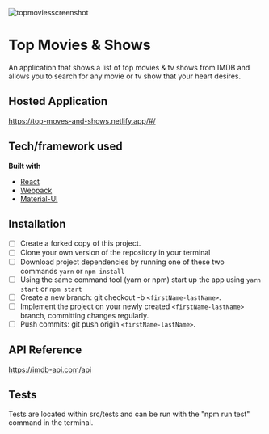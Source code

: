 
![topmoviesscreenshot](https://lh3.googleusercontent.com/4bPZPYzJezfSn0-tuXvtZaTFqe0YlHcWAZQ-lFSdX3p8tf5I_I433A_3MYDixf2VgObzfrKuEpj405JqvNSSeMLcz5PkD0HeTwE4nKsKn3kVkwIZn5YW8fAaDcZtloQrgKhlkpvh2dNUB-NKCLoOqFhDnlC66gynBCh-s5OATyWh7YBp4-B4iHq9h1-vjcleIit-FZwhaBOO8s7oXqOviyLqkrOn8JBDNiQKfdq4W99nd3WBXR1WJubzt-vlHBEm681stRX29PlC-fYZjlZenScl_mhGppiDsXfO-xWju6GcQpPUbURX4zCqiR5csZX_7ZSeTCvPwSzETqqx71RlH5NCRrsTwCpDPJzPs-aa7WNO8fmwZNtM159b_eByaOjxFlLLseMJuXOqQ8wa_quAMW9T39ysVDSKxpEWvp379QnDxaaO7zs6D9XJxd8ALkeaxLhlRahLaZODpsq8cqRLT597dWIJZwIOEuWZ5HWHV94XxktPbAS8EbFY3yZt9Ft6tSCU8HHOtlUPQ2XyCPqGwKJn1luGV54bodJRdLwN-qAC9NAHoqgivmrH-PQJUoZwB2b5O3AwaYsqoYJDJphn7mg7DNd9ZOKGduCmDMrv8AsMDLKaINe4dSobdUyNIlv6QRjw6zAGcIp4UcnYAHctqerq64LyrtQIUEgDCinWV7jnc14bnjjLS7tYUx7CeQ=w1909-h1080-no?authuser=0)
# Top Movies & Shows
An application that shows a list of top movies & tv shows from IMDB and allows you to search for any movie or tv show that your heart desires. 

## Hosted Application
https://top-moves-and-shows.netlify.app/#/

## Tech/framework used
<b>Built with</b>
- [React](https://reactjs.org/)
- [Webpack](https://webpack.js.org/)
- [Material-UI](https://material-ui.com/)

## Installation
- [ ] Create a forked copy of this project.
- [ ] Clone your own version of the repository in your terminal
- [ ] Download project dependencies by running one of these two commands `yarn` or `npm install`
- [ ] Using the same command tool (yarn or npm) start up the app using `yarn start` or `npm start`
- [ ] Create a new branch: git checkout -b `<firstName-lastName>`.
- [ ] Implement the project on your newly created `<firstName-lastName>` branch, committing changes regularly.
- [ ] Push commits: git push origin `<firstName-lastName>`.

## API Reference
https://imdb-api.com/api

## Tests
Tests are located within src/tests and can be run with the "npm run test" command in the terminal. 



 

